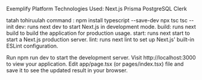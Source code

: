 Exemplify Platform
Technologies Used:
Next.js
Prisma
PostgreSQL
Clerk

tatah tohiruulah command :
npm install typescript --save-dev
npx tsc
tsc --init
dev: runs next dev to start Next.js in development mode.
build: runs next build to build the application for production usage.
start: runs next start to start a Next.js production server.
lint: runs next lint to set up Next.js' built-in ESLint configuration.

Run npm run dev to start the development server.
Visit http://localhost:3000 to view your application.
Edit app/page.tsx (or pages/index.tsx) file and save it to see the updated result in your browser.
